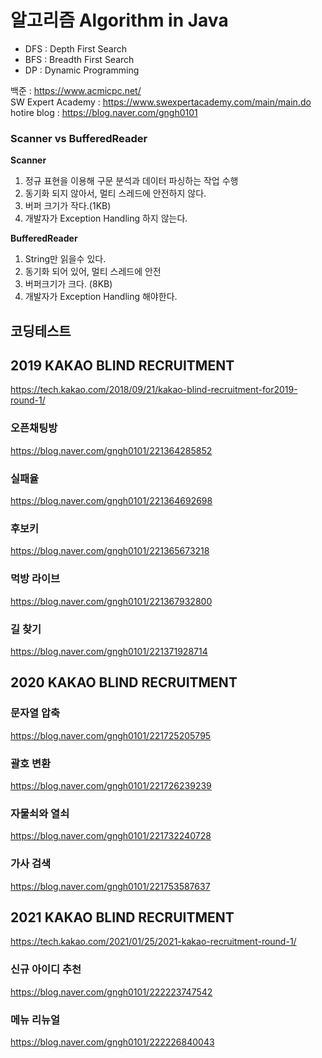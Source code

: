 # 알고리즘 Algorithm in Java

- DFS : Depth First Search
- BFS : Breadth First Search
- DP : Dynamic Programming

백준 : https://www.acmicpc.net/ <br/>
SW Expert Academy : https://www.swexpertacademy.com/main/main.do <br/>
hotire blog : https://blog.naver.com/gngh0101

### Scanner vs BufferedReader

**Scanner**

1. 정규 표현을 이용해 구문 분석과 데이터 파싱하는 작업 수행
2. 동기화 되지 않아서, 멀티 스레드에 안전하지 않다.
3. 버퍼 크기가 작다.(1KB)
4. 개발자가 Exception Handling 하지 않는다. 


**BufferedReader**

1. String만 읽을수 있다. 
2. 동기화 되어 있어, 멀티 스레드에 안전 
3. 버퍼크기가 크다. (8KB)
4. 개발자가 Exception Handling 해야한다. 


## 코딩테스트

## 2019 KAKAO BLIND RECRUITMENT

https://tech.kakao.com/2018/09/21/kakao-blind-recruitment-for2019-round-1/

### 오픈채팅방

https://blog.naver.com/gngh0101/221364285852

### 실패율 

https://blog.naver.com/gngh0101/221364692698

### 후보키 

https://blog.naver.com/gngh0101/221365673218

### 먹방 라이브 

https://blog.naver.com/gngh0101/221367932800

### 길 찾기 

https://blog.naver.com/gngh0101/221371928714 

## 2020 KAKAO BLIND RECRUITMENT

### 문자열 압축 

https://blog.naver.com/gngh0101/221725205795

### 괄호 변환 

https://blog.naver.com/gngh0101/221726239239

### 자물쇠와 열쇠 

https://blog.naver.com/gngh0101/221732240728

### 가사 검색 

https://blog.naver.com/gngh0101/221753587637

## 2021 KAKAO BLIND RECRUITMENT

https://tech.kakao.com/2021/01/25/2021-kakao-recruitment-round-1/


### 신규 아이디 추천

https://blog.naver.com/gngh0101/222223747542


### 메뉴 리뉴얼

https://blog.naver.com/gngh0101/222226840043